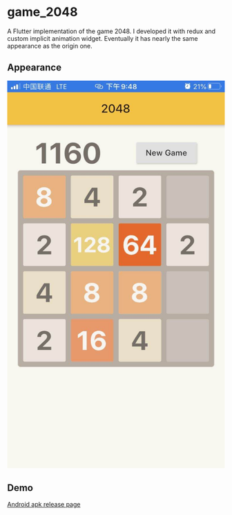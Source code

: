 # game_2048

A Flutter implementation of the game 2048. I developed it with redux and custom implicit animation widget. Eventually it has nearly the same appearance as the origin one.

## Appearance

![appearance](01.jpeg)

## Demo

[Android apk release page](https://github.com/VincentCorleone/game_2048/releases/tag/1.0.0)
